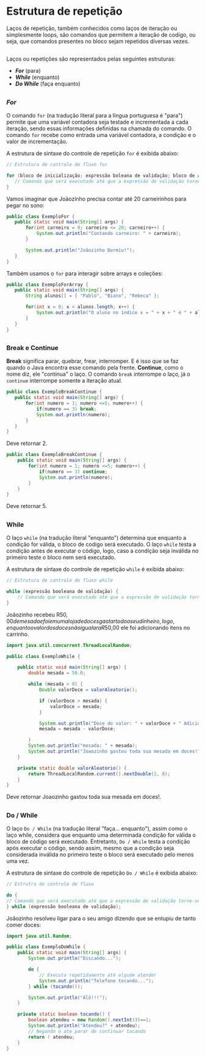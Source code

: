 # Estrutura de repetição

Laços de repetição, também conhecidos como laços de iteração ou simplesmente loops, são comandos que permitem a iteração de codígo, ou seja, que comandos presentes no bloco sejam repetidos diversas vezes.

##

Laços ou repetições são representados pelas seguintes estruturas: 
 - <strong>*For*</strong> (para)
 - <strong>*While*</strong> (enquanto)
 - <strong>*Do While*</strong> (faça enquanto)

 ##

 ### <strong>*For*</strong>

 O comando `for` (na tradução literal para a língua portuguesa é "para") permite que uma variável contadora seja testade e incrementada a cada iteração, sendo essas informações definidas na chamada do comando. O comando `for` recebe como entrada uma variável contadora, a condição e o valor de incrementação.

 A estrutura de sintaxe do controle de repetição `for` é exibida abaixo:

 ```java
 // Estrutura de controle de fluxo for

 for (bloco de inicialização; expressão boleana de validação; bloco de atualização) {
    // Comando que será executado até que a expressão de validação torne-se falsa
 }
 ```
 
 Vamos imaginar que Joãozinho precisa contar até 20 carneirinhos para pegar no sono:

 ```java
public class ExemploFor {
    public static void main(String[] args) {
        for(int carneiro = 0; carneiro <= 20; carneiro++) {
            System.out.println("Contando carneiro: " + carneiro);
        }

        System.out.println("Joãozinho Dormiu!");
    } 
}
 ```

 Também usamos o `for` para interagir sobre arrays e coleções:

 ```java
 public class ExemploForArray {
    public static void main(String[] args) {
        String alunos[] = { "Pablo", "Biano", "Rebeca" };

        for(int x = 0; x < alunos.length; x++) {
            System.out.println("O aluno no índice x = " + x + " é " + alunos[x]);
        }
    }
}
 ```

 ##

 ### Break e Continue

 <strong>Break</strong> significa parar, quebrar, frear, interromper. E é isso que se faz quando o Java encontra esse comando pela frente. <strong>Continue</strong>, como o nome diz, ele "continua" o laço. O comando `break` interrompe o laço, já o `continue` interrompe somente a iteração atual.

 ```java
 public class ExemploBreakContinue {
    public static void main(String[] args) {
        for(int numero = 1; numero <=5; numero++) {
            if(numero == 3) break;
            System.out.println(numero);
        }
    }
}
 ```
Deve retornar 2.

```java
public class ExemploBreakContinue {
    public static void main(String[] args) {
        for(int numero = 1; numero <=5; numero++) {
            if(numero == 3) continue;
            System.out.println(numero);
        }
    }
}
```

Deve retornar 5.

##

### While

O laço `while` (na tradução literal "enquanto") determina que enquanto a condição for válida, o bloco de codígo será executado. O laço `while` testa a condição antes de executar o código, logo, caso a condição seja inválida no primeiro teste o bloco nem será executado.

A estrutura de sintaxe do controle de repetição `while` é exibida abaixo:

```java
// Estrutura de controle de fluxo while

while (expressão booleana de validação) {
    // Comando que será executado até que a expressão de validação torne-se falsa
}
```

Joãozinho recebeu R$50,00 de mesada e foi em uma loja de doces gastar todo o seu dinheiro, logo, enquanto o valor dos doces não igualar a R$50,00 ele foi adicionando itens no carrinho.

```java
import java.util.concurrent.ThreadLocalRandom;

public class ExemploWhile {

    public static void main(String[] args) {
        double mesada = 50.0;

        while (mesada > 0) {
            Double valorDoce = valorAleatorio();

            if (valorDoce > mesada) {
                valorDoce = mesada;
            }

            System.out.println("Doce do valor: " + valorDoce + " Adicionado no carrinho");
            mesada = mesada - valorDoce;

        }
        System.out.println("mesada: " + mesada);
        System.out.println("Joaozinho gastou toda sua mesada em doces!");
    }

    private static double valorAleatorio() {
        return ThreadLocalRandom.current().nextDouble(2, 8);
    }
}
```

Deve retornar Joaozinho gastou toda sua mesada em doces!.

##

### Do / While

O laço `Do / While` (na tradução literal "faça... enquanto"), assim como o laço while, considera que enquanto uma determinada condição for válida o bloco de código será executado. Entretanto, `Do / While` testa a condição após executar o código, sendo assim, mesmo que a condição seja considerada inválida no primeiro teste o bloco será executado pelo menos uma vez.

A estrutura de sintaxe do controle de repetição `Do / While` é exibida abaixo:

```java
// Estrutra do controle de fluxo

do {
// Comando que será executado até que a expressão de validação torne-se falsa
} while (expressão booleana de validação);
```

Joãozinho resolveu ligar para o seu amigo dizendo que se entupiu de tanto comer doces:

```java
import java.util.Random;

public class ExemploDoWhile {
    public static void main(String[] args) {
        System.out.println("Discando...");

        do {
            // Executa repetidamente até alguém atender
            System.out.println("Telefone tocando...");
        } while (tocando());

        System.out.println("Alô!!!");
    }

    private static boolean tocando() {
        boolean atendeu = new Random().nextInt(3)==1;
        System.out.println("Atendeu?" + atendeu);
        // Negando o ate parar de continuar tocando
        return ! atendeu;
    }
}
```